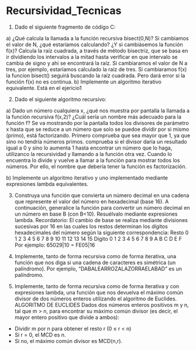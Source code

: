 # Recursividad_Tecnicas
1. Dado el siguiente fragmento de código C:

a) ¿Qué calcula la llamada a la función recursiva bisect(0,N)? Si cambiamos el
valor de N, ¿qué estaríamos calculando? ¿Y si cambiásemos la función f(x)?
Calcula la raíz cuadrada, a través de método bisectriz, que se basa en ir dividiendo los intervalos a la mitad hasta verificar en que intervalo se cambia
de signo y ahi se encontrará la raíz. Si cambiaramos el valor de N a tres, por ejemplo, estaríamos calculado la raíz de tres. Si cambiaramos f(x) la funcion 
bisect() seguirá buscando la raíz cuadrada. Pero dará error si la función f(x) no es continua. 
b) Implemente un algoritmo iterativo equivalente.
Está en el ejericio1 

2. Dado el siguiente algoritmo recursivo:

a) Dado un número cualquiera x, ¿qué nos muestra por pantalla la llamada a la función
recursiva f(x,2)? ¿Cuál sería un nombre más adecuado para la función f?
Se va mostrando por la pantalla todos los divisores de parámetro x hasta que se reduce a un número que solo se puedoe dividir por si mismo (primo), está factorizando.
Primero comprueba que sea mayor que 1, ya que sino no tendría números primos. comprueba si el divisor daría un resultado igual a 0 y sino lo aumenta 1 hasta 
encontrar un número que lo haga, utilizanco la recursividad y llamando a la función otra vez. Cuando lo encuentra lo divide y vuelve a llamar a la función 
para mostrar todos los números. 
Por ello, el nombre que debería tener la función es factorización. 

b) Implemente un algoritmo iterativo y uno implementado mediante expresiones lambda
equivalentes.


3. Construya una función que convierta un número decimal en una cadena que represente el
valor del número en hexadecimal (base 16). A continuación, generalice la función para
convertir un número decimal en un número en base B (con B<10). Resuélvalo mediante
expresiones lambda.
Recordatorio: El cambio de base se realiza mediante divisiones sucesivas por 16
en las cuales los restos determinan los dígitos hexadecimales del número según
la siguiente correspondencia:
Resto 0 1 2 3 4 5 6 7 8 9 10 11 12 13 14 15
Dígito 0 1 2 3 4 5 6 7 8 9 A B C D E F
Por ejemplo:
65029|10 = FE05|16


4. Implemente, tanto de forma recursiva como de forma iterativa, una función que nos diga
si una cadena de caracteres es simétrica (un palíndromo). Por ejemplo,
“DABALEARROZALAZORRAELABAD” es un palíndromo.


5. Implemente, tanto de forma recursiva como de forma iterativa y con expresiones lambda,
una función que nos devuelva el máximo común divisor de dos números enteros
utilizando el algoritmo de Euclides.
ALGORITMO DE EUCLIDES
Dados dos números enteros positivos m y n, tal que m > n,
para encontrar su máximo común divisor
(es decir, el mayor entero positivo que divide a ambos):
- Dividir m por n para obtener el resto r (0 ≤ r < n)
- Si r = 0, el MCD es n.
- Si no, el máximo común divisor es MCD(n,r).


